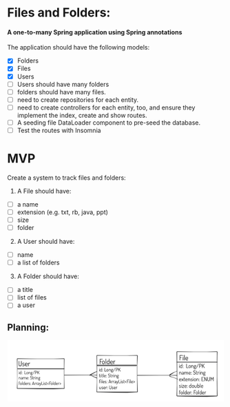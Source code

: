 # Files and Folders: 

#### A one-to-many Spring application using Spring annotations

The application should have the following models: 
- [x] Folders
- [x] Files
- [x] Users
- [ ] Users should have many folders
- [ ] folders should have many files.
- [ ] need to create repositories for each entity.
- [ ] need to create controllers for each entity, too, and ensure they implement the index, create and show routes.
- [ ] A seeding file DataLoader component to pre-seed the database.
- [ ] Test the routes with Insomnia

# MVP
Create a system to track files and folders:

1. A File should have:
- [ ] a name
- [ ] extension (e.g. txt, rb, java, ppt)
- [ ] size
- [ ] folder
2. A User should have:
- [ ] name
- [ ] a list of folders
3. A Folder should have:
- [ ] a title
- [ ] list of files
- [ ] a user

## Planning:

![image](w13d2hw-planning-v1.png)
